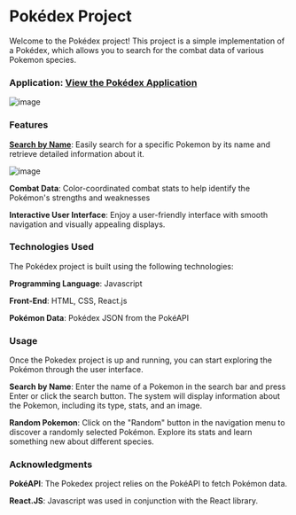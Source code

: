# Pokédex Project

Welcome to the Pokédex project! This project is a simple implementation of a Pokédex, which allows you to search for the combat data of various Pokemon species. 

### Application: [View the Pokédex Application](https://jlpokedex.netlify.app/)
![image](https://github.com/jiayul5339/Pokedex/assets/98488999/15dce7be-0867-47ce-9cbc-4e41abd1a41f)

### Features

<ins>**Search by Name**</ins>: Easily search for a specific Pokemon by its name and retrieve detailed information about it.

![image](https://github.com/jiayul5339/Pokedex/assets/98488999/45d96127-c33e-41c6-a8f6-59b4f17b0f88)

**Combat Data**: Color-coordinated combat stats to help identify the Pokémon's strengths and weaknesses

**Interactive User Interface**: Enjoy a user-friendly interface with smooth navigation and visually appealing displays.




### Technologies Used

The Pokédex project is built using the following technologies:

**Programming Language**: Javascript

**Front-End**: HTML, CSS, React.js

**Pokémon Data**: Pokédex JSON from the PokéAPI

### Usage

Once the Pokedex project is up and running, you can start exploring the Pokémon through the user interface.

**Search by Name**: Enter the name of a Pokemon in the search bar and press Enter or click the search button. The system will display information about the Pokemon, including its type, stats, and an image.

**Random Pokemon**: Click on the "Random" button in the navigation menu to discover a randomly selected Pokémon. Explore its stats and learn something new about different species.


### Acknowledgments 
**PokéAPI**: The Pokedex project relies on the PokéAPI to fetch Pokémon data.

**React.JS**: Javascript was used in conjunction with the React library.
